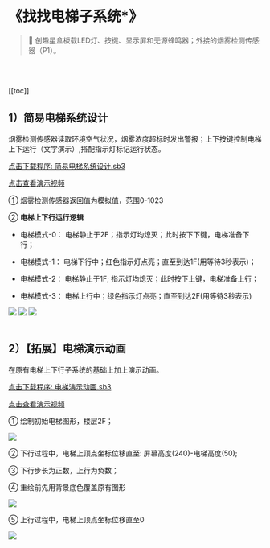 # 《找找电梯子系统*》

> 🧰 创趣星盒板载LED灯、按键、显示屏和无源蜂鸣器；外接的烟雾检测传感器（P1）。

<br><br>

[[toc]]


## 1）简易电梯系统设计

烟雾检测传感器读取环境空气状况，烟雾浓度超标时发出警报；上下按键控制电梯上下运行（文字演示）,搭配指示灯标记运行状态。

<a href="/tutorial/starbox_collection/sb3/06/简易电梯系统设计.sb3">点击下载程序: 简易电梯系统设计.sb3</a>

<a href="https://www.cfunworld.com" target="_blank">点击查看演示视频</a>

① 烟雾检测传感器返回值为模拟值，范围0-1023

② **电梯上下行运行逻辑**

- 电梯模式-0： 电梯静止于2F；指示灯均熄灭；此时按下下键，电梯准备下行；

- 电梯模式-1： 电梯下行中；红色指示灯点亮；直至到达1F(用等待3秒表示)；

- 电梯模式-2： 电梯静止于1F; 指示灯均熄灭；此时按下上键，电梯准备上行；

- 电梯模式-3： 电梯上行中；绿色指示灯点亮；直至到达2F(用等待3秒表示)

<img src="/images/06/简易电梯系统设计1.png">

<img src="/images/06/简易电梯系统设计2.png">

<img src="/images/06/简易电梯系统设计3.png">

<br>
<br>

## 2）【拓展】电梯演示动画

在原有电梯上下行子系统的基础上加上演示动画。

<a href="/tutorial/starbox_collection/sb3/06/电梯演示动画.sb3">点击下载程序: 电梯演示动画.sb3</a>

<a href="https://www.cfunworld.com" target="_blank">点击查看演示视频</a>

① 绘制初始电梯图形，楼层2F；

<img src="/images/06/电梯演示动画1.png">

② 下行过程中，电梯上顶点坐标位移直至: 屏幕高度(240)-电梯高度(50);

③ 下行步长为正数，上行为负数；

④ 重绘前先用背景底色覆盖原有图形

<img src="/images/06/电梯演示动画2.png">

⑤ 上行过程中，电梯上顶点坐标位移直至0

<img src="/images/06/电梯演示动画3.png">









